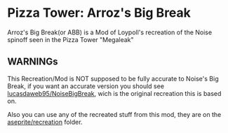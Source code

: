 # Pizza Tower: Arroz's Big Break
Arroz's Big Break(or ABB) is a Mod of Loypoll's recreation of the Noise spinoff seen in the Pizza Tower "Megaleak"

## WARNINGs
This Recreation/Mod is NOT supposed to be fully accurate to Noise's Big Break, if you want an accurate version you should see [lucasdaweb95/NoiseBigBreak](https://github.com/lucasdaweb95/NoiseBigBreak), wich is the original recreation this is based on.

Also you can use any of the recreated stuff from this mod, they are on the [aseprite/recreation](https://github.com/Nestomiau/ArrozBigBreak/tree/main/aseprite/recreations) folder.
